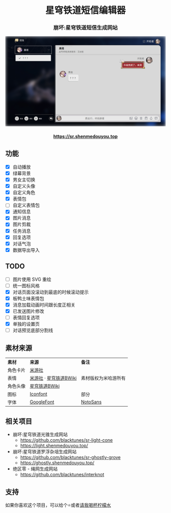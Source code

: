 <h1 align="center">星穹铁道短信编辑器</h1>
<h3 align="center">崩坏:星穹铁道短信生成网站</h3>

![预览图](readme/screenshot.jpg)

<h4 align="center">
  <a href="https://sr.shenmedouyou.top">https://sr.shenmedouyou.top</a>
</h4>

## 功能

- [x] 自动播放
- [x] 绿幕背景
- [x] 男女主切换
- [x] 自定义头像
- [x] 自定义角色
- [x] 表情包
- [ ] 自定义表情包
- [x] 通知信息
- [x] 图片消息
- [x] 图片剪裁
- [x] 任务消息
- [x] 回复选项
- [x] 对话气泡
- [x] 数据导出导入

## TODO

- [ ] 图片使用 SVG 重绘
- [ ] 统一图标风格
- [x] 对话页面没滚动到最底的时候滚动提示
- [x] 板鸭土味表情包
- [x] 消息加载动画时间跟长度正相关
- [x] 已发送图片修改
- [ ] 表情回复选项
- [x] 单独的设置页
- [ ] 对话预览底部分割线

## 素材来源

<table>
  <tr>
    <td>
      <b>素材</b>
    </td>
    <td>
      <b>来源</b>
    </td>
    <td><b>备注</b></td>
  </tr>
  <tr>
    <td>角色卡片</td>
    <td>
      <a href="https://www.miyoushe.com/sr/">米游社</a>
    </td>
    <td rowspan="3">素材版权为米哈游所有</td>
  </tr>
  <tr>
    <td>表情</td>
    <td>
      <a href="https://www.miyoushe.com/sr/">米游社</a> ·
      <a href="https://wiki.biligame.com/sr/">星穹铁道BWiki</a>
    </td>
  </tr>
  <tr>
    <td>角色头像</td>
    <td><a href="https://wiki.biligame.com/sr/">星穹铁道BWiki</a></td>
  </tr>
  <tr>
    <td>图标</td>
    <td>
      <a href="https://www.iconfont.cn/">Iconfont</a>
    </td>
    <td>部分</td>
  </tr>
  <tr>
    <td>字体</td>
    <td>
      <a href="https://fonts.google.com/">GoogleFont</a>
    </td>
    <td>
      <a href="https://fonts.google.com/noto/specimen/Noto+Sans+SC">NotoSans</a>
    </td>
  </tr>
</table>

## 相关项目
- 崩坏:星穹铁道光锥生成网站
  - https://github.com/blacktunes/sr-light-cone
  - https://light.shenmedouyou.top/
- 崩坏:星穹铁道罗浮杂俎生成网站
  - https://github.com/blacktunes/sr-ghostly-grove
  - https://ghostly.shenmedouyou.top/
- 绝区零 - 绳网生成网站
  - https://github.com/blacktunes/interknot

## 支持
如果你喜欢这个项目，可以给个⭐️或者[请我喝杯柠檬水](https://afdian.net/a/blacktune)
